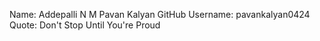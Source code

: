Name: Addepalli N M Pavan Kalyan
GitHub Username: pavankalyan0424
Quote: Don't Stop Until You're Proud